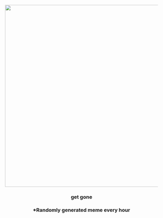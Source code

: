 <p align="center">
        <img src="https://i.redd.it/43dftdqj6hc91.gif" width="600" height="600">
        </p>
        <h3 align="center">get gone</h3>
        <h3 align="center">*Randomly generated meme every hour</h3>
    